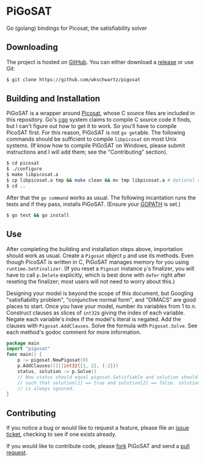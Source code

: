PiGoSAT
=======

Go (golang) bindings for Picosat, the satisfiability solver

Downloading
-----------

The project is hosted on [GitHub](https://github.com/wkschwartz/pigosat). You
can either download a [release](https://github.com/wkschwartz/PiGoSAT/releases)
or use Git:

```bash
$ git clone https://github.com/wkschwartz/pigosat
```

Building and Installation
-------------------------

PiGoSAT is a wrapper around [Picosat](http://fmv.jku.at/picosat/), whose C
source files are included in this repository. Go's
[cgo](http://golang.org/cmd/cgo/) system claims to compile C source code it
finds, but I can't figure out how to get it to work. So you'll have to compile
PicoSAT first. For this reason, PiGoSAT is not `go get`able. The following
commands should be sufficient to compile `libpicosat` on most Unix systems. (If
know how to compile PiGoSAT on Windows, please submit instructions and I will
add them; see the "Contributing" section).

```bash
$ cd picosat
$ ./configure
$ make libpicosat.a
$ cp libpicosat.a tmp && make clean && mv tmp libpicosat.a # Optional clean up
$ cd ..
```

After that the `go command` works as usual. The following incantation runs the
tests and if they pass, installs PiGoSAT. (Ensure your
[GOPATH](http://golang.org/cmd/go/#hdr-GOPATH_environment_variable) is set.)

```bash
$ go test && go install
```

Use
---

After completing the building and installation steps above, importation should
work as usual. Create a `Pigosat` object `p` and use its methods. Even though
PicoSAT is written in C, PiGoSAT manages memory for you using
`runtime.SetFinalizer`. (If you reset a `Pigosat` instance `p`'s finalizer, you
will have to call `p.Delete` explicitly, which is best done with `defer` right
after reseting the finalizer; most users will not need to worry about this.)

Designing your model is beyond the scope of this document, but Googling
"satisfiability problem", "conjunctive normal form", and "DIMACS" are good
places to start. Once you have your model, number its variables from 1 to
_n_. Construct clauses as slices of `int32`s giving the index of each
variable. Negate each variable's index if the model's literal is negated. Add
the clauses with `Pigosat.AddClauses`. Solve the formula with
`Pigosat.Solve`. See each method's godoc comment for more information.


```go
package main
import "pigosat"
func main() {
	p := pigosat.NewPigosat(0)
	p.AddClauses([][]int32{{1, 2}, {-2}})
	status, solution := p.Solve()
	// Now status should equal pigosat.Satisfiable and solution should be
	// such that solution[1] == true and solution[2] == false. solution[0]
	// is always ignored.
}
```


Contributing
------------

If you notice a bug or would like to request a feature, please file an [issue
ticket](https://github.com/wkschwartz/pigosat/issues), checking to see if one
exists already.

If you would like to contribute code, please
[fork](https://github.com/wkschwartz/PiGoSAT/fork) PiGoSAT and send a [pull
request](https://help.github.com/articles/using-pull-requests).